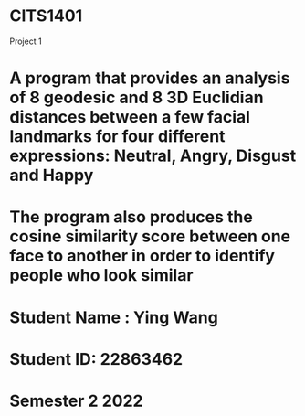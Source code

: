 # CITS1401
Project 1

# A program that provides an analysis of 8 geodesic and 8 3D Euclidian distances between a few facial landmarks for four different expressions: Neutral, Angry, Disgust and Happy
# The program also produces the cosine similarity score between one face to another in order to identify people who look similar  

# Student Name : Ying Wang
# Student ID: 22863462
# Semester 2 2022
